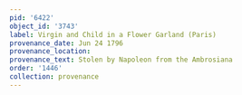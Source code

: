 ```yaml
---
pid: '6422'
object_id: '3743'
label: Virgin and Child in a Flower Garland (Paris)
provenance_date: Jun 24 1796
provenance_location:
provenance_text: Stolen by Napoleon from the Ambrosiana
order: '1446'
collection: provenance
---
```

